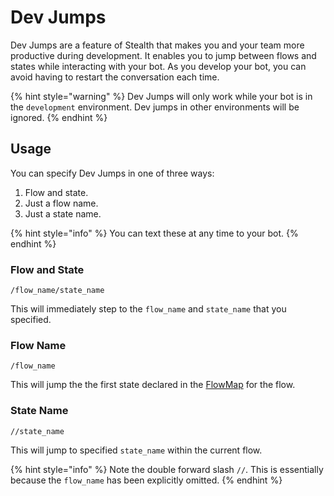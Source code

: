 # Dev Jumps

Dev Jumps are a feature of Stealth that makes you and your team more productive during development. It enables you to jump between flows and states while interacting with your bot. As you develop your bot, you can avoid having to restart the conversation each time.

{% hint style="warning" %}
Dev Jumps will only work while your bot is in the `development` environment. Dev jumps in other environments will be ignored.
{% endhint %}

## Usage

You can specify Dev Jumps in one of three ways:

1. Flow and state.
2. Just a flow name.
3. Just a state name.

{% hint style="info" %}
You can text these at any time to your bot.
{% endhint %}

### Flow and State

```
/flow_name/state_name
```

This will immediately step to the `flow_name` and `state_name` that you specified.

### Flow Name

```
/flow_name
```

This will jump the the first state declared in the [FlowMap](../flows/flowmap.md) for the flow.

### State Name

```
//state_name
```

This will jump to specified `state_name` within the current flow.

{% hint style="info" %}
Note the double forward slash `//`. This is essentially because the `flow_name` has been explicitly omitted.
{% endhint %}
